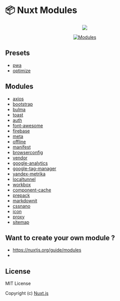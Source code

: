 # 📦 Nuxt Modules

<p align="center"><img align="center" src="http://imgur.com/V4LtoII.png"/></p>
<p align="center">
  <a href="https://github.com/nuxt/nuxt-modules">
    <img src="https://img.shields.io/badge/Modules-Ready-green.svg?style=flat-square" alt="Modules">
  </a>
</p>

## Presets
- [pwa](modules/pwa)
- [optimize](modules/optimize)

## Modules
- [axios](https://github.com/nuxt-community/axios-module)
- [bootstrap](modules/bootstrap-vue)
- [bulma](modules/bulma)
- [toast](modules/toast)
- [auth](modules/auth)
- [font-awesome](modules/font-awesome)
- [firebase](modules/firebase)
- [meta](modules/meta)
- [offline](modules/offline)
- [manifest](modules/manifest)
- [browserconfig](modules/browserconfig)
- [vendor](modules/vendor)
- [google-analytics](modules/google-analytics)
- [google-tag-manager](modules/google-tag-manager)
- [yandex-metrika](modules/yandex-metrika)
- [localtunnel](modules/localtunnel)
- [workbox](modules/workbox)
- [component-cache](modules/component-cache)
- [prepack](modules/prepack)
- [markdownit](modules/markdownit)
- [cssnano](modules/cssnano)
- [icon](modules/icon)
- [proxy](modules/proxy)
- [sitemap](https://github.com/nuxt-community/sitemap-module)

## Want to create your own module ?

- https://nuxtjs.org/guide/modules
- 

## License
MIT License

Copyright (c) [Nuxt.js](https://nuxtjs.org)
